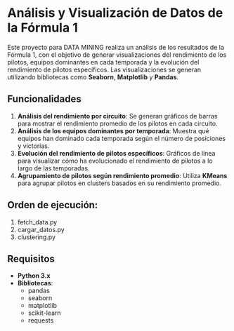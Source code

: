 # Análisis y Visualización de Datos de la Fórmula 1

Este proyecto para DATA MINING realiza un análisis de los resultados de la Fórmula 1, con el objetivo de generar visualizaciones del rendimiento de los pilotos, equipos dominantes en cada temporada y la evolución del rendimiento de pilotos específicos. Las visualizaciones se generan utilizando bibliotecas como **Seaborn**, **Matplotlib** y **Pandas**.

## Funcionalidades

1. **Análisis del rendimiento por circuito**: Se generan gráficos de barras para mostrar el rendimiento promedio de los pilotos en cada circuito.
2. **Análisis de los equipos dominantes por temporada**: Muestra qué equipos han dominado cada temporada según el número de posiciones y victorias.
3. **Evolución del rendimiento de pilotos específicos**: Gráficos de línea para visualizar cómo ha evolucionado el rendimiento de pilotos a lo largo de las temporadas.
4. **Agrupamiento de pilotos según rendimiento promedio**: Utiliza **KMeans** para agrupar pilotos en clusters basados en su rendimiento promedio.

## Orden de ejecución:
1. fetch_data.py
2. cargar_datos.py
3. clustering.py


## Requisitos
- **Python 3.x**
- **Bibliotecas**:
  - pandas
  - seaborn
  - matplotlib
  - scikit-learn
  - requests
